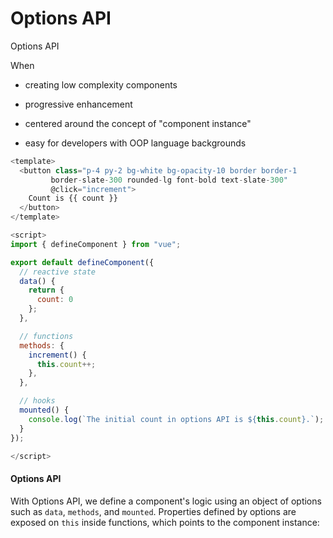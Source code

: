 # Options API









Options API





When

* creating low complexity components
* progressive enhancement



* centered around the concept of "component instance"
* easy for developers with OOP language backgrounds









```javascript
<template>
  <button class="p-4 py-2 bg-white bg-opacity-10 border border-1
         border-slate-300 rounded-lg font-bold text-slate-300"
         @click="increment">
    Count is {{ count }}
  </button>
</template>

<script>
import { defineComponent } from "vue";

export default defineComponent({
  // reactive state
  data() {
    return {
      count: 0
    };
  },

  // functions
  methods: {
    increment() {
      this.count++;
    },
  },

  // hooks
  mounted() {
    console.log(`The initial count in options API is ${this.count}.`);
  }
});

</script>
```





#### Options API[​](https://vuejs.org/guide/introduction.html#options-api) <a href="#options-api" id="options-api"></a>

With Options API, we define a component's logic using an object of options such as `data`, `methods`, and `mounted`. Properties defined by options are exposed on `this` inside functions, which points to the component instance:



